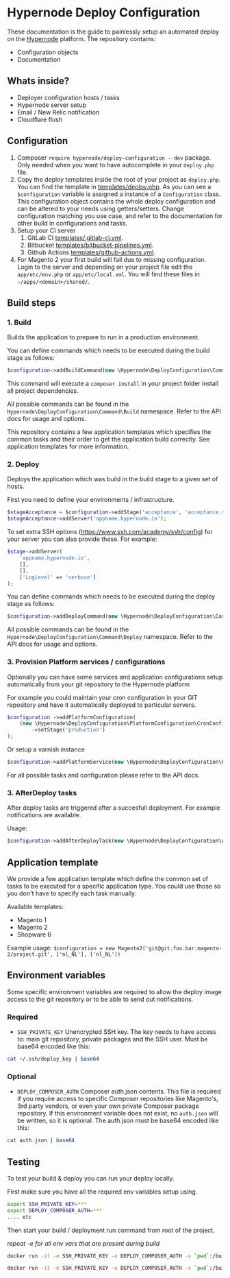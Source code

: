 # Hypernode Deploy Configuration
These documentation is the guide to painlessly setup an automated deploy on the [Hypernode](https://www.hypernode.com/) platform.
The repository contains:

- Configuration objects
- Documentation

## Whats inside?
- Deployer configuration hosts / tasks
- Hypernode server setup
- Email / New Relic notification
- Cloudflare flush

## Configuration
1. Composer `require hypernode/deploy-configuration --dev` package. Only needed when you want to have autocomplete in your `deploy.php`
file.
2. Copy the deploy templates inside the root of your project as `deploy.php`. You can find the template in
[templates/deploy.php](./templates/deploy.magento2.php).
As you can see a `$configuration` variable is assigned a instance of a `Configuration` class.
This configuration object contains the whole deploy configuration and can be altered to your needs using getters/setters.
Change configuration matching you use case, and refer to the documentation for other build in configurations and tasks.
3. Setup your CI server
    1. GitLab CI [templates/.gitlab-ci.yml](./templates/.gitlab-ci.yml).
    2. Bitbucket [templates/bitbucket-pipelines.yml](./templates/bitbucket-pipelines.yml).
    3. Github Actions [templates/github-actions.yml](./templates/github-actions.yml).
4. For Magento 2 your first build will fail due to missing configuration. Login to the server and depending on your project file edit
the `app/etc/env.php` or `app/etc/local.xml`. You will find these files in `~/apps/<domain>/shared/`.

## Build steps

### 1. Build

Builds the application to prepare to run in a production environment.

You can define commands which needs to be executed during the build stage as follows:

``` php
$configuration->addBuildCommand(new \Hypernode\DeployConfiguration\Command\Build\Composer());
```

This command will execute a `composer install` in your project folder install all project dependencies.

All possible commands can be found in the `Hypernode\DeployConfiguration\Command\Build` namespace.
Refer to the API docs for usage and options.

This repository contains a few application templates which specifies the common tasks and their order to get the application build correctly.
See application templates for more information.

### 2. Deploy

Deploys the application which was build in the build stage to a given set of hosts.

First you need to define your environments / infrastructure.

``` php
$stageAcceptance = $configuration->addStage('acceptance', 'acceptance.mydomain.com');
$stageAcceptance->addServer('appname.hypernode.io');
```

To set extra SSH options (https://www.ssh.com/academy/ssh/config) for your server you can also provide these.
For example:

``` php
$stage->addServer(
    'appname.hypernode.io',
    [],
    [],
    ['LogLevel' => 'verbose']
);
```

You can define commands which needs to be executed during the deploy stage as follows:

``` php
$configuration->addDeployCommand(new \Hypernode\DeployConfiguration\Command\Deploy\Magento2\CacheFlush());
```

All possible commands can be found in the `Hypernode\DeployConfiguration\Command\Deploy` namespace.
Refer to the API docs for usage and options.

### 3. Provision Platform services / configurations

Optionally you can have some services and application configurations setup automatically from your git repository to the Hypernode platform

For example you could maintain your cron configuration in your GIT repository and have it automatically deployed to particular servers.

``` php
$configuration ->addPlatformConfiguration(
    (new \Hypernode\DeployConfiguration\PlatformConfiguration\CronConfiguration())
        ->setStage('production')
);
```

Or setup a varnish instance

``` php
$configuration->addPlatformService(new \Hypernode\DeployConfiguration\PlatformService\VarnishService());
```

For all possible tasks and configuration please refer to the API docs.

### 3. AfterDeploy tasks

After deploy tasks are triggered after a succesfull deployment.
For example notifications are available.

Usage:
``` php
$configuration->addAfterDeployTask(new \Hypernode\DeployConfiguration\AfterDeployTask\SlackWebhook());
```

## Application template

We provide a few application template which define the common set of tasks to be executed for a specific application type.
You could use those so you don't have to specify each task manually.

Available templates:
- Magento 1
- Magento 2
- Shopware 6

Example usage:
`$configuration = new Magento2('git@git.foo.bar:magento-2/project.git', ['nl_NL'], ['nl_NL'])`

## Environment variables
Some specific environment variables are required to allow the deploy image access to the git repository
or to be able to send out notifications.

### Required
- `SSH_PRIVATE_KEY` Unencrypted SSH key. The key needs to have access to: main git repository, private packages
and the SSH user. Must be base64 encoded like this:

``` bash
cat ~/.ssh/deploy_key | base64
```

### Optional
- `DEPLOY_COMPOSER_AUTH` Composer auth.json contents. This file is required if you require access to specific Composer
repositories like Magento's, 3rd party vendors, or even your own private Composer package repository. If this environment
variable does not exist, no `auth.json` will be written, so it is optional.
The auth.json must be base64 encoded like this:

``` bash
cat auth.json | base64
```

## Testing
To test your build & deploy you can run your deploy locally.

First make sure you have all the required env variables setup using.

``` bash
export SSH_PRIVATE_KEY=***
export DEPLOY_COMPOSER_AUTH=***
.... etc
```

Then start your build / deployment run command from root of the project.

*repeat -e <ENV> for all env vars that are present during build*
``` bash
docker run -it -e SSH_PRIVATE_KEY -e DEPLOY_COMPOSER_AUTH -v `pwd`:/build hypernode/deploy hypernode-deploy build -vvv
```

``` bash
docker run -it -e SSH_PRIVATE_KEY -e DEPLOY_COMPOSER_AUTH -v `pwd`:/build hypernode/deploy hypernode-deploy deploy acceptance -vvv
```
